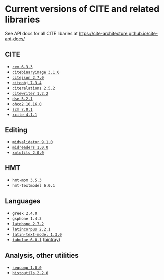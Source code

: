 # Current versions of CITE and related libraries

See API docs for all CITE libaries at <https://cite-architecture.github.io/cite-api-docs/>

## CITE

- [`cex 6.3.3`](https://github.com/cite-architecture/cex)
- [`citebinaryimage 3.1.0`](https://github.com/cite-architecture/citebinaryimage)
- [`citejson 2.7.0`](https://github.com/cite-architecture/CITE-JSON)
- [`citeobj 7.3.4`](https://github.com/cite-architecture/citeobj)
- [`citerelations 2.5.2`](https://github.com/cite-architecture/citerelations)
- [`citewriter 1.2.2`](https://github.com/cite-architecture/citewriter)
- [`dse 5.2.1`](https://github.com/cite-architecture/dse)
- [`ohco2 10.16.0`](https://github.com/cite-architecture/ohco2)
- [`scm 7.0.1`](https://github.com/cite-architecture/scm)
- [`xcite 4.1.1`](https://github.com/cite-architecture/xcite)

## Editing

- [`midvalidator 9.1.0`](https://github.com/HCMID/projectvalidator)
- [`midreaders 1.0.0`](https://github.com/hcmid/markupreaders)
- [`xmlutils 2.0.0`](https://github.com/neelsmith/xmlutils)

## HMT

- `hmt-mom 3.5.3`
- `hmt-textmodel 6.0.1`

## Languages

- `greek 2.4.0`
- `gsphone 1.4.3`
- [`latphone 2.7.2`](https://github.com/neelsmith/latphone)
- [`latincorpus 2.2.1`](https://github.com/neelsmith/latin-corpus)
- [`latin-text-model 1.3.0`](https://github.com/HCMID/latin-text-model)
- [`tabulae 6.0.1`](https://github.com/neelsmith/tabulae) ([bintray](https://bintray.com/neelsmith/maven/tabulae))

## Analysis, other utilities

- [`seqcomp 1.0.0`](https://github.com/neelsmith/lcs-scs)
- [`histoutils 2.2.0`](https://github.com/neelsmith/histoutils)
